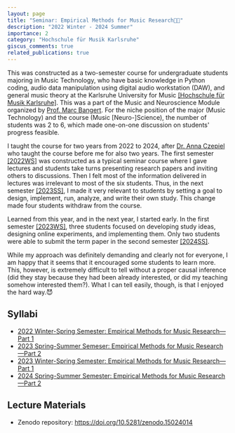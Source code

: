 ```yaml
---
layout: page
title: "Seminar: Empirical Methods for Music Research🎼🔬"
description: "2022 Winter - 2024 Summer"
importance: 2
category: "Hochschule für Musik Karlsruhe"
giscus_comments: true
related_publications: true
---
```


This was constructed as a two-semester course for undergraduate students majoring in Music Technology, who have basic knowledge in Python coding, audio data manipulation using digital audio workstation (DAW), and general music theory at the Karlsruhe University for Music [[Hochschule für Musik Karlsruhe]](https://hfm-karlsruhe.de/).
This was a part of the Music and Neuroscience Module organized by [Prof. Marc Bangert](https://hfm-karlsruhe.de/en/university/persons/prof-marc-bangert-phd).
For the niche position of the major (Music Technology) and the course (Music [Neuro-]Science), the number of students was 2 to 6, which made one-on-one discussion on students' progress feasible.

I taught the course for two years from 2022 to 2024, after [Dr. Anna Czepiel](https://www.utm.utoronto.ca/psychology/people/anna-czepiel) who taught the course before me for also two years.
The first semester [[2022WS]](MEM_2022WS_syllabus_v20230114.pdf) was constructed as a typical seminar course where I gave lectures and students take turns presenting research papers and inviting others to discussions.
Then I felt most of the information delivered in lectures was irrelevant to most of the six students.
Thus, in the next semester [[2023SS]](MEM_2023SS_syllabus_v2023-06-04.pdf), I made it very relevant to students by setting a goal to design, implement, run, analyze, and write their own study.
This change made four students withdraw from the course.

Learned from this year, and in the next year, I started early.
In the first semester [[2023WS]](MEM_2023WS_syllabus_v2023-10-25.pdf), three students focused on developing study ideas, designing online experiments, and implementing them.
Only two students were able to submit the term paper in the second semester [[2024SS]](MEM_2024SS_syllabus_v2024-06-10.pdf).

While my approach was definitely demanding and clearly not for everyone, I am happy that it seems that it encouraged some students to learn more.
This, however, is extremely difficult to tell without a proper causal inference (did they stay because they had been already interested, or did my teaching somehow interested them?).
What I can tell easily, though, is that I enjoyed the hard way.:smiling_imp:

## Syllabi

- [2022 Winter-Spring Semester: Empirical Methods for Music Research—Part 1](MEM_2022WS_syllabus_v20230114.pdf)
- [2023 Spring-Summer Semeser: Empirical Methods for Music Research—Part 2](MEM_2023SS_syllabus_v2023-06-04.pdf)
- [2023 Winter-Spring Semester: Empirical Methods for Music Research—Part 1](MEM_2023WS_syllabus_v2023-10-25.pdf)
- [2024 Spring-Summer Semester: Empirical Methods for Music Research—Part 2](MEM_2024SS_syllabus_v2024-06-10.pdf)

## Lecture Materials

- Zenodo repository: <https://doi.org/10.5281/zenodo.15024014>

